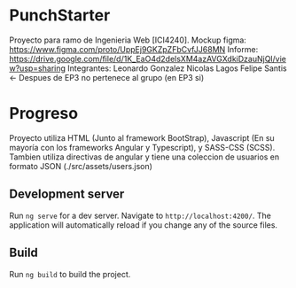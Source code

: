 # PunchStarter

Proyecto para ramo de Ingenieria Web [ICI4240].
Mockup figma: https://www.figma.com/proto/UppEj9GKZpZFbCvfJJ68MN
Informe: https://drive.google.com/file/d/1K_EaO4d2delsXM4azAVGXdkiDzauNjQl/view?usp=sharing
Integrantes:
  Leonardo Gonzalez
  Nicolas Lagos
  Felipe Santis <- Despues de EP3 no pertenece al grupo (en EP3 si)
  
# Progreso
Proyecto utiliza HTML (Junto al framework BootStrap), Javascript (En su mayoría con los frameworks Angular y Typescript), y SASS-CSS (SCSS).
Tambien utiliza directivas de angular y tiene una coleccion de usuarios en formato JSON (./src/assets/users.json)

## Development server

Run `ng serve` for a dev server. Navigate to `http://localhost:4200/`. The application will automatically reload if you change any of the source files.

## Build

Run `ng build` to build the project.
